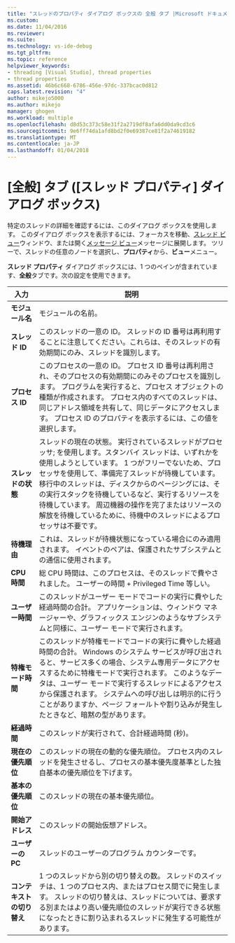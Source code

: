 ```yaml
---
title: "スレッドのプロパティ ダイアログ ボックスの 全般 タブ |Microsoft ドキュメント"
ms.custom: 
ms.date: 11/04/2016
ms.reviewer: 
ms.suite: 
ms.technology: vs-ide-debug
ms.tgt_pltfrm: 
ms.topic: reference
helpviewer_keywords:
- threading [Visual Studio], thread properties
- thread properties
ms.assetid: 46b6c668-6786-456e-97dc-337bcac0d812
caps.latest.revision: "4"
author: mikejo5000
ms.author: mikejo
manager: ghogen
ms.workload: multiple
ms.openlocfilehash: d8d53c373c58e31f2a2719df8afa6dd0da9cd3c6
ms.sourcegitcommit: 9e6ff74da1afd8bd2f0e69387ce81f2a74619182
ms.translationtype: MT
ms.contentlocale: ja-JP
ms.lasthandoff: 01/04/2018
---
```

# <a name="general-tab-thread-properties-dialog-box"></a>[全般] タブ ([スレッド プロパティ] ダイアログ ボックス)
特定のスレッドの詳細を確認するには、このダイアログ ボックスを使用します。 このダイアログ ボックスを表示するには、フォーカスを移動、[スレッド ビュー](../debugger/threads-view.md)ウィンドウ、または開く[メッセージ ビュー](../debugger/messages-view.md)メッセージに展開します。 ツリーで、スレッドの任意のノードを選択し、**プロパティ**から、**ビュー**メニュー。  
  
 **スレッド プロパティ** ダイアログ ボックスには、1 つのペインが含まれています、**全般**タブです。次の設定を使用できます。  
  
|入力|説明|  
|-----------|-----------------|  
|**モジュール名**|モジュールの名前。|  
|**スレッド ID**|このスレッドの一意の ID。 スレッドの ID 番号は再利用することに注意してください。これらは、そのスレッドの有効期間にのみ、スレッドを識別します。|  
|**プロセス ID**|このプロセスの一意の ID。 プロセス ID 番号は再利用され、そのプロセスの有効期間にのみそのプロセスを識別します。 プログラムを実行すると、プロセス オブジェクトの種類が作成されます。 プロセス内のすべてのスレッドは、同じアドレス領域を共有して、同じデータにアクセスします。 プロセス ID のプロパティを表示するには、この値を選択します。|  
|**スレッドの状態**|スレッドの現在の状態。 実行されているスレッドがプロセッサ; を使用します。スタンバイ スレッドは、いずれかを使用しようとしています。 1 つがフリーでないため、プロセッサを使用して、準備完了スレッドが待機しています。 移行中のスレッドは、ディスクからのページングには、その実行スタックを待機しているなど、実行するリソースを待機しています。 周辺機器の操作を完了またはリソースの解放を待機しているために、待機中のスレッドによるプロセッサは不要です。|  
|**待機理由**|これは、スレッドが待機状態になっている場合にのみ適用されます。 イベントのペアは、保護されたサブシステムとの通信に使用されます。|  
|**CPU 時間**|総 CPU 時間は、このプロセスは、そのスレッドで費やされました。 ユーザーの時間 + Privileged Time 等しい。|  
|**ユーザー時間**|このスレッドがユーザー モードでコードの実行に費やした経過時間の合計。 アプリケーションは、ウィンドウ マネージャーや、グラフィックス エンジンのようなサブシステムと同様に、ユーザー モードで実行されます。|  
|**特権モード時間**|このスレッドが特権モードでコードの実行に費やした経過時間の合計。 Windows のシステム サービスが呼び出されると、サービス多くの場合、システム専用データにアクセスするために特権モードで実行されます。 このようなデータは、ユーザー モードで実行するスレッドによるアクセスから保護されます。 システムへの呼び出しは明示的に行うことがありますか、ページ フォールトや割り込みが発生したときなど、暗黙の型があります。|  
|**経過時間**|このスレッドが実行されて、合計経過時間 (秒)。|  
|**現在の優先順位**|このスレッドの現在の動的な優先順位。 プロセス内のスレッドを発生させるし、プロセスの基本優先度基準とした独自基本の優先順位を下げます。|  
|**基本の優先順位**|このスレッドの現在の基本優先順位。|  
|**開始アドレス**|このスレッドの開始仮想アドレス。|  
|**ユーザーの PC**|スレッドのユーザーのプログラム カウンターです。|  
|**コンテキストの切り替え**|1 つのスレッドから別の切り替えの数。 スレッドのスイッチは、1 つのプロセス内、またはプロセス間でに発生します。 スレッドの切り替えは、スレッドについては、要求する別またはより高い優先順位のスレッドが実行できる状態になったときに割り込まれるスレッドに発生する可能性があります。|